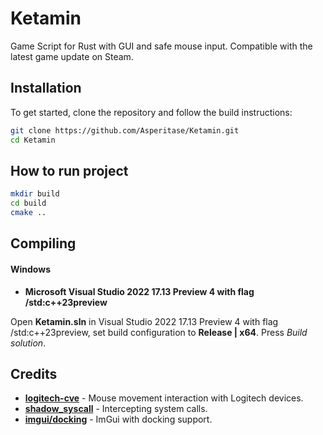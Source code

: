 # Ketamin
Game Script for Rust with GUI and safe mouse input. Compatible with the latest game update on Steam.

## Installation
To get started, clone the repository and follow the build instructions:
```bash
git clone https://github.com/Asperitase/Ketamin.git
cd Ketamin
```

## How to run project
```bash
mkdir build
cd build
cmake ..
```

## Compiling
#### Windows

* **Microsoft Visual Studio 2022 17.13 Preview 4 with flag /std:c++23preview**

Open **Ketamin.sln** in Visual Studio 2022 17.13 Preview 4 with flag /std:c++23preview, set build configuration to **Release | x64**. Press *Build solution*.

## Credits
- **[logitech-cve](https://github.com/ekknod/logitech-cve)** - Mouse movement interaction with Logitech devices.
- **[shadow_syscall](https://github.com/annihilatorq/shadow_syscall)** - Intercepting system calls.
- **[imgui/docking](https://github.com/ocornut/imgui/tree/docking)** - ImGui with docking support.
